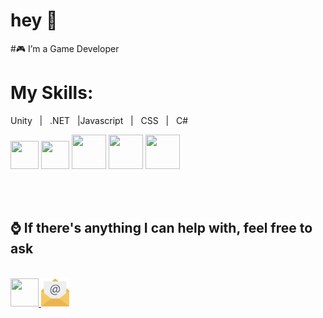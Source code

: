 # hey 👋

#🎮 I’m a Game Developer

# My Skills:
Unity&nbsp;&nbsp;&nbsp;|&nbsp;&nbsp;&nbsp;.NET&nbsp;&nbsp;&nbsp;|Javascript&nbsp;&nbsp;&nbsp;|&nbsp;&nbsp;&nbsp;CSS&nbsp;&nbsp;&nbsp;|&nbsp;&nbsp;&nbsp;C#&nbsp;&nbsp;&nbsp;

<a href="https://dotnet.microsoft.com/en-us/learn/dotnet/what-is-dotnet"><img src="https://mennankose.com/content/images/size/w1000/2019/09/netcore.png"  height="45" width="45"></a>
<a href="https://unity.com/"><img src="https://yt3.googleusercontent.com/dBwhvX2iF121h0UWumMKi5_4cPclBTKIdIm3KM9KroRUcLWrLkppDf67dIDH-i_YrBAupazR=s900-c-k-c0x00ffffff-no-rj"  height="45" width="45"></a>
<a href="https://developer.mozilla.org/en-US/docs/Web/JavaScript"><img src="https://raw.githubusercontent.com/yurijserrano/Github-Profile-Readme-Logos/master/programming%20languages/javascript.svg"  height="55" width="55" ></a>
<a href="https://developer.mozilla.org/es-US/docs/Web/CSS"><img src="https://raw.githubusercontent.com/yurijserrano/Github-Profile-Readme-Logos/master/others/css.svg"  height="55" width="55" ></a>
<a href="https://developer.mozilla.org/es-US/docs/Web/HTML"><img src="https://raw.githubusercontent.com/yurijserrano/Github-Profile-Readme-Logos/master/others/html.svg"  height="55" width="55" ></a>


<br/><br/>

## ⌚ If there's anything I can help with, feel free to ask
<br/>
<a href=https://www.linkedin.com/in/talha-doğan-820a081b1/"><img src="https://upload.wikimedia.org/wikipedia/commons/thumb/c/ca/LinkedIn_logo_initials.png/900px-LinkedIn_logo_initials.png" height="45" width="45" >
<a href="mailto:tdogan181@gmail.com"><img src="https://raw.githubusercontent.com/triciopa/triciopa/main/logos/others/email.svg"  height="45" width="45" ></a>

